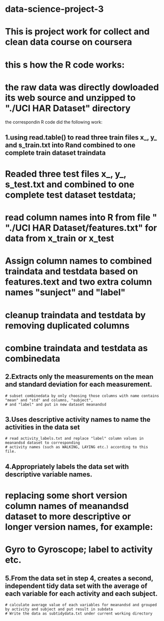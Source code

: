 # data-science-project-3
#  This is project work for collect and clean data course on coursera
# this s how the R code works:
   #  the raw data was directly dowloaded its web source and unzipped to "./UCI HAR Dataset" directory
  the correspondin R code did the following work:
  
## 1.using read.table() to read three train files x_, y_ and s_train.txt into Rand  combined to one complete train dataset traindata
  # Readed three test files x_, y_, s_test.txt and combined to one complete test dataset testdata;
  # read column names into R from file " "./UCI HAR Dataset/features.txt" for data from x_train or x_test
  # Assign column names to combined traindata and testdata based on features.text and two extra column names "sunject" and "label"
  # cleanup traindata and testdata by removing duplicated columns
  # combine traindata and testdata as combinedata

## 2.Extracts only the measurements on the mean and standard deviation for each measurement. 
    # subset combinedata by only choosing those columns with name contains "mean" and "std" and columns, "subject",
    # and "label" and put in new dataset meanandsd
   
## 3.Uses descriptive activity names to name the activities in the data set
    # read activity_labels.txt and replace "label" column values in meanandsd dataset to corresponding 
    # activity names (such as WALKING, LAYING etc.) according to this file.
    
## 4.Appropriately labels the data set with descriptive variable names.
   # replacing some short version column names of meanandsd dataset to more descriptive or longer version names, for example:
   # Gyro	to Gyroscope; label  to activity etc.

## 5.From the data set in step 4, creates a second, independent tidy data  set with the average of each variable for each activity and each subject.
    # calculate average value of each variables for meanandsd and grouped by activity and subject and put result in subdata
    # Write the data as subtidydata.txt under current working directory
    
